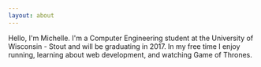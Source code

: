 ```yaml
---
layout: about
---
```

Hello, I'm Michelle. I'm a Computer Engineering student at the University of Wisconsin - Stout and will be graduating in 2017. In my free time I enjoy running, learning about web development, and watching Game of Thrones.
